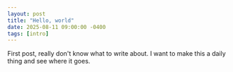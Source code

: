 ```yaml
---
layout: post
title: "Hello, world"
date: 2025-08-11 09:00:00 -0400
tags: [intro]
---
```


First post, really don't know what to write about. I want to make this a daily thing and see where it goes.